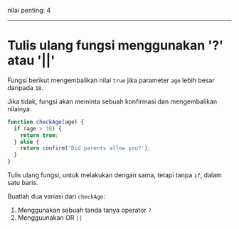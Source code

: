 nilai penting: 4

---

# Tulis ulang fungsi menggunakan '?' atau '||'

Fungsi berikut mengembalikan nilai `true` jika parameter `age` lebih besar daripada `18`.

Jika tidak, fungsi akan meminta sebuah konfirmasi dan mengembalikan nilainya.


```js
function checkAge(age) {
  if (age > 18) {
    return true;
  } else {
    return confirm('Did parents allow you?');
  }
}
```

Tulis ulang fungsi, untuk melakukan dengan sama, tetapi tanpa `if`, dalam satu baris.

Buatlah dua variasi dari `checkAge`:

1. Menggunakan sebuah tanda tanya operator `?`
2. Mengguunakan OR `||`
